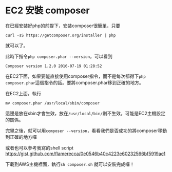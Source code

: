 # EC2 安裝 composer
在已經安裝好php的前提下，安裝composer很簡單，只要

```
curl -sS https://getcomposer.org/installer | php
```
就可以了。

此時下指令```php composer.phar --version```，可以看到
```
Composer version 1.2.0 2016-07-19 01:28:52
```

在EC2下面，如果要能直接使用composer指令，而不是每次都得下```php composer.phar```這個指令的話。要將composer.phar移到正確的地方。

在EC2上面，執行
```
mv composer.phar /usr/local/sbin/composer
```
這邊是放在sbin才會生效，放在```/usr/local/bin/```則不生效。可能是EC2主機設定的關係。

完畢之後，就可以用```composer --version```，看看我們是否成功的將composer移動到正確的地方囉

或者也可以參考我寫的shell script
https://gist.github.com/flamerecca/0e0546b40c4223e60232566bf5919ae1

下載到AWS主機裡面，執行```sh composer.sh```
就可以安裝完成囉！

